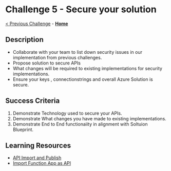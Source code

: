 # Challenge 5 - Secure your solution

[< Previous Challenge](./Challenge04.md) - **[Home](../README.md)**

## Description

- Collaborate with your team to list down security issues in our implementation from previous challenges.
- Propose solution to secure APIs
- What changes will be required to existing implementations for security implementations.
- Ensure your keys , connectionstrings and overall Azure Solution is secure.


## Success Criteria

1. Demonstrate Technology used to secure your APIs.
2. Demonstrate What changes you have made to existing implementations.
3. Demonstrate End to End functionaiity in alignment with Soltuion Blueprint.

## Learning Resources

- [API Import and Publish](https://docs.microsoft.com/en-us/azure/api-management/import-and-publish)
- [Import Function App as API](https://docs.microsoft.com/en-us/azure/api-management/import-function-app-as-api)
